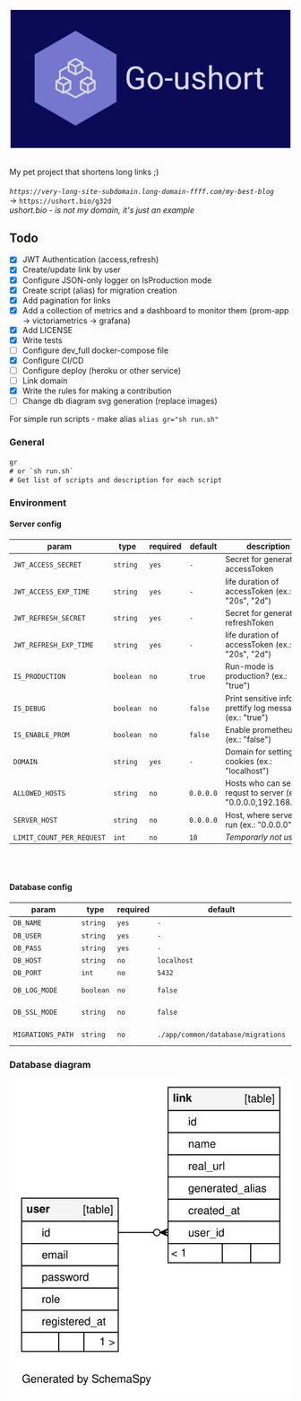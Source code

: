 <p align="center">
 <img src='assets/logo.jpg' width='500'>
</p>

&nbsp;\
My pet project that shortens long links ;)\
&nbsp;\
_`https://very-long-site-subdomain.long-domain-ffff.com/my-best-blog`_ \
-> `https://ushort.bio/g32d` \
_ushort.bio - is not my domain, it's just an example_

## Todo

- [x] JWT Authentication (access,refresh)
- [x] Create/update link by user
- [X] Configure JSON-only logger on IsProduction mode
- [x] Create script (alias) for migration creation
- [x] Add pagination for links
- [x] Add a collection of metrics and a dashboard to monitor them (prom-app -> victoriametrics -> grafana)
- [x] Add LICENSE
- [x] Write tests
- [ ] Configure dev_full docker-compose file
- [x] Configure CI/CD
- [ ] Configure deploy (heroku or other service)
- [ ] Link domain
- [x] Write the rules for making a contribution
- [ ] Change db diagram svg generation (replace images)

For simple run scripts - make alias `alias gr="sh run.sh"`

### General

```shell
gr
# or `sh run.sh`
# Get list of scripts and description for each script
```

### Environment

#### Server config

| param                     | type      | required | default   | description                                                      |
---------------------------|-----------|----------|-----------|------------------------------------------------------------------|
| `JWT_ACCESS_SECRET`       | `string`  | `yes`    | `-`       | Secret for generating accessToken                                |
| `JWT_ACCESS_EXP_TIME`     | `string`  | `yes`    | `-`       | life duration of accessToken (ex.: "20s", "2d")                  |
| `JWT_REFRESH_SECRET`      | `string`  | `yes`    | `-`       | Secret for generating refreshToken                               |
| `JWT_REFRESH_EXP_TIME`    | `string`  | `yes`    | `-`       | life duration of accessToken (ex.: "20s", "2d")                  |
| `IS_PRODUCTION`           | `boolean` | `no`     | `true`    | Run-mode is production? (ex.: "true")                            |
| `IS_DEBUG`                | `boolean` | `no`     | `false`   | Print sensitive info and prettify log messages? (ex.: "true")    |
| `IS_ENABLE_PROM`          | `boolean` | `no`     | `false`   | Enable prometheus? (ex.: "false")                                |
| `DOMAIN`                  | `string`  | `yes`    | `-`       | Domain for setting cookies (ex.: "localhost")                    |
| `ALLOWED_HOSTS`           | `string`  | `no`     | `0.0.0.0` | Hosts who can send requst to server (ex.: "0.0.0.0,192.168.1.1") |
| `SERVER_HOST`             | `string`  | `no`     | `0.0.0.0` | Host, where server will run (ex.: "0.0.0.0")                     |
| `LIMIT_COUNT_PER_REQUEST` | `int`     | `no`     | `10`      | _Temporarly not using_                                           |

&nbsp;\
&nbsp;

#### Database config

| param             | type      | required | default                      | description                                                      |
-------------------|-----------|----------|------------------------------|------------------------------------------------------------------|
| `DB_NAME`         | `string`  | `yes`    | `-`                          | DB name                                                          |
| `DB_USER`         | `string`  | `yes`    | `-`                          | DB user                                                          |
| `DB_PASS`         | `string`  | `yes`    | `-`                          | DB password                                                      |
| `DB_HOST`         | `string`  | `no`     | `localhost`                  | DB host (ex.: "localhost")                                       |
| `DB_PORT`         | `int`     | `no`     | `5432`                       | DB port   (ex.: "5432")                                          |
| `DB_LOG_MODE`     | `boolean` | `no`     | `false`                      | Output SQL and other query information? (ex.: "true")            |
| `DB_SSL_MODE`     | `string`  | `no`     | `false`                      | Use SSL mode (ex.: "disable", "enable")                          |
| `MIGRATIONS_PATH` | `string`  | `no`     | `./app/common/database/migrations` | Migrations folder path (ex.: "./app/common/database/migrations") |


### Database diagram
![DB-diagram image](assets/db-diagram/diagrams/summary/relationships.real.large.svg)